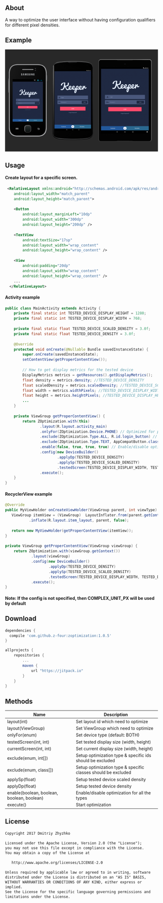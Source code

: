 About
--------

A way to optimize the user interface without having configuration qualifiers for different pixel densities.

Example
--------

![optimization](/images/image.png)

Usage
--------

#### Create layout for a specific screen.

```xml
 <RelativeLayout xmlns:android="http://schemas.android.com/apk/res/android"
    android:layout_width="match_parent"
    android:layout_height="match_parent">
    
    <Button
        android:layout_marginLeft="10dp"
        android:layout_width="300dp"
        android:layout_height="200dp" />
 
    <TextView
        android:textSize="17sp"
        android:layout_width="wrap_content"
        android:layout_height="wrap_content" />
 
    <View
        android:padding="20dp"
        android:layout_width="wrap_content"
        android:layout_height="wrap_content" />
    ...
  </RelativeLayout>
```

#### Activity example

```java
public class MainActivity extends Activity {
    private final static int TESTED_DEVICE_DISPLAY_HEIGHT = 1280;
    private final static int TESTED_DEVICE_DISPLAY_WIDTH = 768;
    
    private final static float TESTED_DEVICE_SCALED_DENSITY = 3.0f;
    private final static float TESTED_DEVICE_DENSITY = 3.0f;
    
    @Override
    protected void onCreate(@Nullable Bundle savedInstanceState) {
        super.onCreate(savedInstanceState);
        setContentView(getProperContentView());
        
        // How to get display metrics for the tested device
        DisplayMetrics metrics = getResources().getDisplayMetrics();
        float density = metrics.density; //TESTED_DEVICE_DENSITY
        float scaledDensity = metrics.scaledDensity; //TESTED_DEVICE_SCALED_DENSITY
        float width = metrics.widthPixels; //TESTED_DEVICE_DISPLAY_WIDTH
        float height = metrics.heightPixels; //TESTED_DEVICE_DISPLAY_HEIGHT
        ...
    }
    
    private ViewGroup getProperContentView() {
        return ZOptimization.with(this)
                .layout(R.layout.activity_main)
                .onlyFor(ZOptimization.Device.PHONE) // Optimized for phone only, also TABLET or BOTH can be used.
                .exclude(ZOptimization.Type.ALL, R.id.login_button) // Disable optimization for specific ids.
                .exclude(ZOptimization.Type.TEXT, AppCompatButton.class) // Disable text size optimization for specific classes.
                .enable(false, true, true, true) // Enable/disable optimization types
                .config(new DeviceBuilder()
                        .applyDp(TESTED_DEVICE_DENSITY)
                        .applySp(TESTED_DEVICE_SCALED_DENSITY)
                        .testedScreen(TESTED_DEVICE_DISPLAY_WIDTH, TESTED_DEVICE_DISPLAY_HEIGHT))
                .execute();
    }
}
```

#### RecyclerView example
```java
@Override
public MyViewHolder onCreateViewHolder(ViewGroup parent, int viewType) {
   ViewGroup itemView = (ViewGroup)  LayoutInflater.from(parent.getContext())
           .inflate(R.layout.item_layout, parent, false);
 
   return new MyViewHolder(getProperContentView(itemView));
}
    
private ViewGroup getProperContentView(ViewGroup viewGroup) {
    return ZOptimization.with(viewGroup.getContext())
            .layout(viewGroup)
            .config(new DeviceBuilder()
                    .applyDp(TESTED_DEVICE_DENSITY)
                    .applySp(TESTED_DEVICE_SCALED_DENSITY)
                    .testedScreen(TESTED_DEVICE_DISPLAY_WIDTH, TESTED_DEVICE_DISPLAY_HEIGHT))
            .execute();
}
```

#### Note: If the config is not specified, then COMPLEX_UNIT_PX will be used by default

Download
--------

```groovy
dependencies {
  compile 'com.github.z-four:zoptimization:1.0.5'
}
```

```groovy
allprojects {
    repositories {
        ...
        maven {
            url "https://jitpack.io"
        }
    }
}
```

Methods
--------

| Name | Description |
|-------|------------|
|layout(int)| Set layout id which need to optimize|
|layout(ViewGroup)| Set ViewGroup which need to optimize|
|onlyFor(enum)| Set device type (default: BOTH)|
|testedScreen(int, int)| Set tested display size (width, height)|
|currentScreen(int, int)| Set current display size (width, height)|
|exclude(enum, int[])| Setup optimization type & specific ids should be excluded|
|exclude(enum, class[])| Setup optimization type & specific classes should be excluded|
|applySp(float)| Setup tested device scaled density|
|applyDp(float)| Setup tested device density|
|enable(boolean, boolean, boolean, boolean)| Enable/disable optimization for all the types|
|execute()| Start optimization|

License
-------

    Copyright 2017 Dmitriy Zhyzhko

    Licensed under the Apache License, Version 2.0 (the "License");
    you may not use this file except in compliance with the License.
    You may obtain a copy of the License at

       http://www.apache.org/licenses/LICENSE-2.0

    Unless required by applicable law or agreed to in writing, software
    distributed under the License is distributed on an "AS IS" BASIS,
    WITHOUT WARRANTIES OR CONDITIONS OF ANY KIND, either express or implied.
    See the License for the specific language governing permissions and
    limitations under the License.
